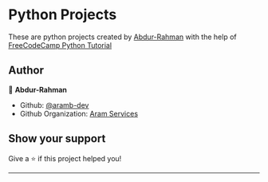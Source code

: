 # Python Projects
These are python projects created by [Abdur-Rahman](https://github.com/aramservices198) with the help of [FreeCodeCamp Python Tutorial](https://youtu.be/rfscVS0vtbw) 


## Author

👤 **Abdur-Rahman**

* Github: [@aramb-dev](https://github.com/aramb-dev)
* Github Organization: [Aram Services](https://github.com/aramservices)
## Show your support

Give a ⭐️ if this project helped you!

***
